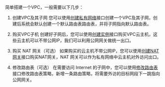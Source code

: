 简单搭建一个VPC，一般需要以下几步：

1) 创建VPC及其子网
您可以使用[创建私有网络](http://tcecqpoc.fsphere.cn/doc/api/245/1309)接口创建一个VPC及其子网，创建后系统会默认创建一个默认路由表路由表，并将子网指向默认路由表。

2) 购买VPC子机 
创建好子网后，您可以使用[创建实例](http://tcecqpoc.fsphere.cn/doc/api/229/1350)接口购买VPC云主机，这些云主机可以不带公网IP，我们可以利用公网网关做统一出口。

3) 购买 NAT 网关（可选）
如果购买的云主机不带公网IP，您可以使用[创建NAT网关](/doc/api/245/4094)接口购买NAT网关，NAT 网关可以作为私有网络中云主机对外访问出口。

5) 修改路由表（可选）
在需要访问 Internet 的子网中，您可以使用[修改路由表](http://tcecqpoc.fsphere.cn/doc/api/245/1417)接口修改路由表策略，新增一条路由策略，将需要外访的目标网段下一跳指向公网网关。
